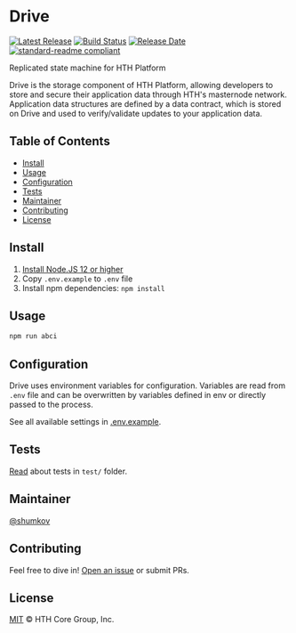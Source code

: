 # Drive

[![Latest Release](https://img.shields.io/github/v/release/hthcoin/js-drive-abci)](https://github.com/MichaelHDesigns/js-drive-abci/releases/latest)
[![Build Status](https://github.com/MichaelHDesigns/js-drive/actions/workflows/test_and_release.yml/badge.svg)](https://github.com/MichaelHDesigns/js-drive/actions/workflows/test_and_release.yml)
[![Release Date](https://img.shields.io/github/release-date/hthcoin/js-drive-abci)](https://img.shields.io/github/release-date/hthcoin/js-drive-abci)
[![standard-readme compliant](https://img.shields.io/badge/readme%20style-standard-brightgreen)](https://github.com/RichardLitt/standard-readme)

Replicated state machine for HTH Platform

Drive is the storage component of HTH Platform, allowing developers to store and secure their application data through HTH's masternode network. Application data structures are defined by a data contract, which is stored on Drive and used to verify/validate updates to your application data.

## Table of Contents
- [Install](#install)
- [Usage](#usage)
- [Configuration](#configuration)
- [Tests](#tests)
- [Maintainer](#maintainer)
- [Contributing](#contributing)
- [License](#license)

## Install

1. [Install Node.JS 12 or higher](https://nodejs.org/en/download/)
2. Copy `.env.example` to `.env` file
3. Install npm dependencies: `npm install`

## Usage

```bash
npm run abci
```

## Configuration

Drive uses environment variables for configuration.
Variables are read from `.env` file and can be overwritten by variables
defined in env or directly passed to the process.

See all available settings in [.env.example](.env.example).

## Tests

[Read](test/) about tests in `test/` folder.

## Maintainer

[@shumkov](https://github.com/shumkov)

## Contributing

Feel free to dive in! [Open an issue](https://github.com/MichaelHDesigns/platform/issues/new/choose) or submit PRs.

## License

[MIT](LICENSE) &copy; HTH Core Group, Inc.
